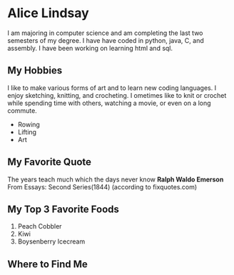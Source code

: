 # Alice Lindsay

I am majoring in computer science and am completing the last two semesters of my degree. I have have coded in python, java, C, and assembly. I have been working on learning html and sql. 

## My Hobbies
I like to make various forms of art and to learn new coding languages. I enjoy sketching, knitting, and crocheting. I ometimes like to knit or crochet while spending time with others, watching a movie, or even on a long commute.
+ Rowing
+ Lifting
+ Art


## My Favorite Quote

The years teach much which the days never know 
**Ralph Waldo Emerson** From Essays: Second Series(1844) (according to fixquotes.com)


## My Top 3 Favorite Foods
1. Peach Cobbler
2. Kiwi
3. Boysenberry Icecream


## Where to Find Me




